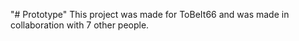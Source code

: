 "# Prototype" 
This project was made for ToBeIt66 and was made in collaboration with 7 other people.
